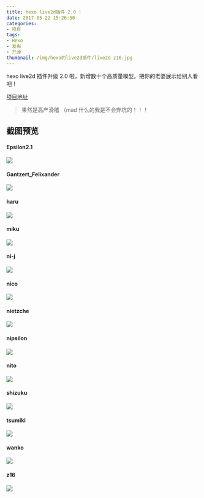 ```yaml
---
title: hexo live2d插件 2.0 !
date: 2017-05-22 15:26:50
categories:
- 项目
tags: 
- Hexo
- 发布
- 开源
thumbnail: /img/hexo的live2d插件/live2d z16.jpg
---
```


hexo live2d 插件升级 2.0 啦，新增数十个高质量模型。把你的老婆展示给别人看吧！

<!-- more -->

[项目地址](https://github.com/EYHN/hexo-helper-live2d)

> 果然是高产滑稽
> （mad 什么的我是不会弃坑的！！！

## 截图预览

#### Epsilon2.1
![](/img/live2d/Epsilon2.1.gif)

#### Gantzert_Felixander
![](/img/live2d/Gantzert_Felixander.gif)

#### haru
![](/img/live2d/haru.gif)

#### miku
![](/img/live2d/miku.gif)

#### ni-j
![](/img/live2d/ni-j.gif)

#### nico
![](/img/live2d/nico.gif)

#### nietzche
![](/img/live2d/nietzche.gif)

#### nipsilon
![](/img/live2d/nipsilon.gif)

#### nito
![](/img/live2d/nito.gif)

#### shizuku
![](/img/live2d/shizuku.gif)

#### tsumiki
![](/img/live2d/tsumiki.gif)

#### wanko
![](/img/live2d/wanko.gif)

#### z16
![](/img/live2d/z16.gif)